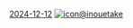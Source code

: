 <!--$layout:block--> 
<!--$lang: zh_CN-->  
<!--$en_US: /English/comesoon.html--> 
<!--$ja_JP: /日本語/comesoon.html-->
 

<!--#DocWithCatalog-->  
<!--$lang: zh_CN--> 

[2024-12-12](#timeago)
[![icon](/Resources/icon/x.svg?class=icon)@inouetake](https://seedunk.com/notion2markdown/db/11079aeff3e2809fb563e450ca83da24.md?include=markdown&class=btn%20alt)
 
<!--DocWithCatalog#-->



 

